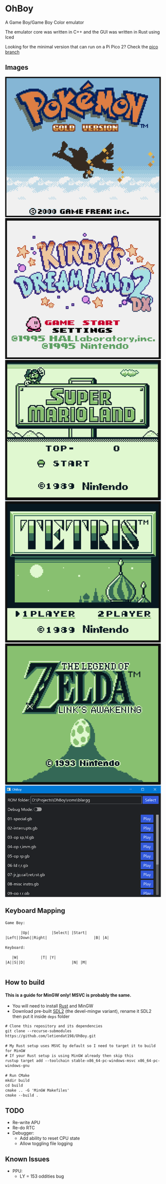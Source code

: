 # OhBoy

A Game Boy/Game Boy Color emulator

The emulator core was written in C++ and the GUI was written in Rust using Iced

Looking for the minimal version that can run on a Pi Pico 2? Check the [pico branch](https://github.com/letiendat198/OhBoy/tree/pico)

## Images

![](images/image1.png)
![](images/image2.png)
![](images/image3.png)
![](images/image4.png)
![](images/image5.png)
![](images/image6.png)

## Keyboard Mapping
```
Game Boy:

       |Up|          |Select| |Start| 
|Left||Down||Right|                     |B| |A|

Keyboard:

   |W|          |T| |Y| 
|A||S||D|                     |N| |M|
      
```

## How to build
#### This is a guide for MinGW only! MSVC is probably the same.
- You will need to install [Rust](https://www.rust-lang.org/tools/install) and MinGW
- Download pre-built [SDL2](https://github.com/libsdl-org/SDL/releases/tag/release-2.30.8) (the devel-mingw variant), 
rename it SDL2 then put it inside `deps` folder
```
# Clone this repository and its dependencies
git clone --recurse-submodules https://github.com/letiendat198/OhBoy.git

# My Rust setup uses MSVC by default so I need to target it to build for MinGW
# If your Rust setup is using MinGW already then skip this
rustup target add --toolchain stable-x86_64-pc-windows-msvc x86_64-pc-windows-gnu

# Run CMake
mkdir build
cd build
cmake .. -G 'MinGW Makefiles'
cmake --build .
```

## TODO

- Re-write APU
- Re-do RTC
- Debugger:
  - Add ability to reset CPU state
  - Allow toggling file logging

## Known Issues

- PPU:
  - LY = 153 oddities bug